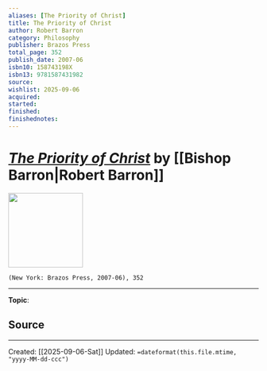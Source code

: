 ```yaml
---
aliases: [The Priority of Christ]
title: The Priority of Christ
author: Robert Barron
category: Philosophy
publisher: Brazos Press
total_page: 352
publish_date: 2007-06
isbn10: 158743198X
isbn13: 9781587431982
source: 
wishlist: 2025-09-06
acquired: 
started: 
finished: 
finishednotes: 
---
```

# *[The Priority of Christ](https://bookstore.wordonfire.org/products/the-priority-of-christ)* by [[Bishop Barron|Robert Barron]]

<img src="https://bookstore.wordonfire.org/cdn/shop/files/2502_The-Priority-of-Christ_Shopify_FRONT_MT.png?v=1739896123" width=150>

`(New York: Brazos Press, 2007-06), 352`



--- 
**Topic**: 

**Source**
- 
 ---
Created: [[2025-09-06-Sat]]
Updated: `=dateformat(this.file.mtime, "yyyy-MM-dd-ccc")`